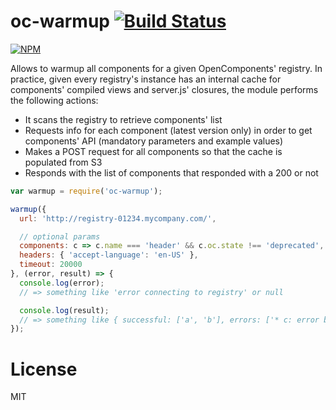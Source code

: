 oc-warmup [![Build Status](https://secure.travis-ci.org/opencomponents/oc-warmup.png?branch=master)](http://travis-ci.org/opencomponents/oc-warmup)
===============

[![NPM](https://nodei.co/npm/oc-warmup.png?downloads=true)](https://npmjs.org/package/oc-warmup)

Allows to warmup all components for a given OpenComponents' registry. In practice, given every registry's instance has an internal cache for components' compiled views and server.js' closures, the module performs the following actions:

* It scans the registry to retrieve components' list
* Requests info for each component (latest version only) in order to get components' API (mandatory parameters and example values)
* Makes a POST request for all components so that the cache is populated from S3
* Responds with the list of components that responded with a 200 or not

```js
var warmup = require('oc-warmup');

warmup({
  url: 'http://registry-01234.mycompany.com/',

  // optional params
  components: c => c.name === 'header' && c.oc.state !== 'deprecated',
  headers: { 'accept-language': 'en-US' },
  timeout: 20000
}, (error, result) => {
  console.log(error);
  // => something like 'error connecting to registry' or null

  console.log(result);
  // => something like { successful: ['a', 'b'], errors: ['* c: error blabla (500)']}
});
```

# License
MIT
